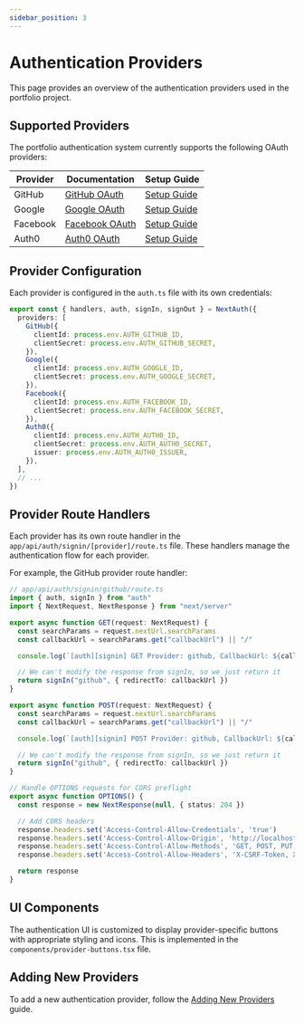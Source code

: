 ```yaml
---
sidebar_position: 3
---
```


# Authentication Providers

This page provides an overview of the authentication providers used in the portfolio project.

## Supported Providers

The portfolio authentication system currently supports the following OAuth providers:

| Provider | Documentation | Setup Guide |
|----------|--------------|-------------|
| GitHub   | [GitHub OAuth](https://docs.github.com/en/developers/apps/building-oauth-apps) | [Setup Guide](/providers/github) |
| Google   | [Google OAuth](https://developers.google.com/identity/protocols/oauth2) | [Setup Guide](/providers/google) |
| Facebook | [Facebook OAuth](https://developers.facebook.com/docs/facebook-login/) | [Setup Guide](/providers/facebook) |
| Auth0    | [Auth0 OAuth](https://auth0.com/docs/authenticate) | [Setup Guide](/providers/auth0) |

## Provider Configuration

Each provider is configured in the `auth.ts` file with its own credentials:

```typescript
export const { handlers, auth, signIn, signOut } = NextAuth({
  providers: [
    GitHub({
      clientId: process.env.AUTH_GITHUB_ID,
      clientSecret: process.env.AUTH_GITHUB_SECRET,
    }),
    Google({
      clientId: process.env.AUTH_GOOGLE_ID,
      clientSecret: process.env.AUTH_GOOGLE_SECRET,
    }),
    Facebook({
      clientId: process.env.AUTH_FACEBOOK_ID,
      clientSecret: process.env.AUTH_FACEBOOK_SECRET,
    }),
    Auth0({
      clientId: process.env.AUTH_AUTH0_ID,
      clientSecret: process.env.AUTH_AUTH0_SECRET,
      issuer: process.env.AUTH_AUTH0_ISSUER,
    }),
  ],
  // ...
})
```

## Provider Route Handlers

Each provider has its own route handler in the `app/api/auth/signin/[provider]/route.ts` file. These handlers manage the authentication flow for each provider.

For example, the GitHub provider route handler:

```typescript
// app/api/auth/signin/github/route.ts
import { auth, signIn } from "auth"
import { NextRequest, NextResponse } from "next/server"

export async function GET(request: NextRequest) {
  const searchParams = request.nextUrl.searchParams
  const callbackUrl = searchParams.get("callbackUrl") || "/"

  console.log(`[auth][signin] GET Provider: github, CallbackUrl: ${callbackUrl}`)

  // We can't modify the response from signIn, so we just return it
  return signIn("github", { redirectTo: callbackUrl })
}

export async function POST(request: NextRequest) {
  const searchParams = request.nextUrl.searchParams
  const callbackUrl = searchParams.get("callbackUrl") || "/"

  console.log(`[auth][signin] POST Provider: github, CallbackUrl: ${callbackUrl}`)

  // We can't modify the response from signIn, so we just return it
  return signIn("github", { redirectTo: callbackUrl })
}

// Handle OPTIONS requests for CORS preflight
export async function OPTIONS() {
  const response = new NextResponse(null, { status: 204 })

  // Add CORS headers
  response.headers.set('Access-Control-Allow-Credentials', 'true')
  response.headers.set('Access-Control-Allow-Origin', 'http://localhost:3775')
  response.headers.set('Access-Control-Allow-Methods', 'GET, POST, PUT, DELETE, OPTIONS')
  response.headers.set('Access-Control-Allow-Headers', 'X-CSRF-Token, X-Requested-With, Accept, Accept-Version, Content-Length, Content-MD5, Content-Type, Date, X-Api-Version')

  return response
}
```

## UI Components

The authentication UI is customized to display provider-specific buttons with appropriate styling and icons. This is implemented in the `components/provider-buttons.tsx` file.

## Adding New Providers

To add a new authentication provider, follow the [Adding New Providers](/providers/adding-new-providers) guide.
